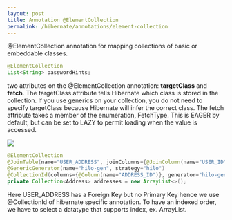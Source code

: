 ```yaml
---
layout: post
title: Annotation @ElementCollection
permalink: /hibernate/annotations/element-collection
---
```


@ElementCollection annotation for mapping collections of basic or embeddable classes.
```java
@ElementCollection
List<String> passwordHints;
```
two attributes on the @ElementCollection annotation: **targetClass** and **fetch**. The targetClass attribute tells Hibernate which class is stored in the collection. If you use generics on your collection, you do not need to specify targetClass because Hibernate will infer the correct class. The fetch attribute takes a member of the enumeration, FetchType. This is EAGER by default, but can be set to LAZY to permit loading when the value is accessed.

![]({{site.cdn}}/hibernate/element-collection.png)

```java
@ElementCollection
@JoinTable(name="USER_ADDRESS", joinColumns={@JoinColumn(name="USER_ID")})
@GenericGenerator(name="hilo-gen", strategy="hilo")
@CollectionId(columns={@Column(name="ADDRESS_ID")}, generator="hilo-gen", type=@Type(type="long"))
private Collection<Address> addresses = new ArrayList<>();
```
Here USER_ADDRESS has a Foreign Key but no Primary Key hence we use @CollectionId of hibernate specific annotation. To have an indexed order, we have to select a datatype that supports index, ex. ArrayList.

